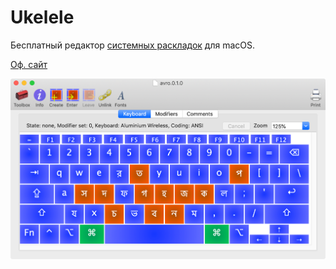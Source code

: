 # Ukelele

Бесплатный редактор [системных раскладок](/layouts/software.md) для macOS.

[Оф. сайт](https://software.sil.org/ukelele/)

![](/assets/software/ukelele.png)
